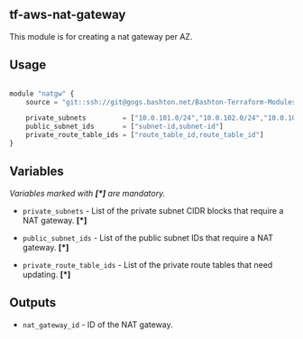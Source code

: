 tf-aws-nat-gateway
-----

This module is for creating a nat gateway per AZ.

Usage
-----

```js

module "natgw" {
    source = "git::ssh://git@gogs.bashton.net/Bashton-Terraform-Modules/tf-aws-nat-gateway.git"

    private_subnets         = ["10.0.101.0/24","10.0.102.0/24","10.0.103.0/24"]
    public_subnet_ids       = ["subnet-id,subnet-id"]
    private_route_table_ids = ["route_table_id,route_table_id"]
}
```

Variables
---------
_Variables marked with **[*]** are mandatory._

* `private_subnets` - List of the private subnet CIDR blocks that require a NAT gateway. **[*]**

* `public_subnet_ids` - List of the public subnet IDs that require a NAT gateway. **[*]**

* `private_route_table_ids` - List of the private route tables that need updating. **[*]**


Outputs
-------
* `nat_gateway_id` - ID of the NAT gateway.